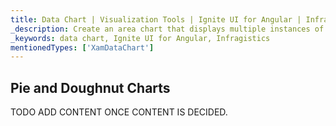 ```yaml
---
title: Data Chart | Visualization Tools | Ignite UI for Angular | Infragistics | Pie and Doughnut Chart
_description: Create an area chart that displays multiple instances of visual elements in the same plot area in order to create composite chart views.
_keywords: data chart, Ignite UI for Angular, Infragistics
mentionedTypes: ['XamDataChart']
---
```


## Pie and Doughnut Charts

TODO ADD CONTENT ONCE CONTENT IS DECIDED.
